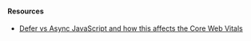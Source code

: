 #### Resources

- [Defer vs Async JavaScript and how this affects the Core Web Vitals](https://www.corewebvitals.io/pagespeed/async-vs-defer-javascript-and-core-web-vitals#:~:text=In%20general%2C%20the%20async%20attribute,widgets%20or%20add%20event%20listeners)
